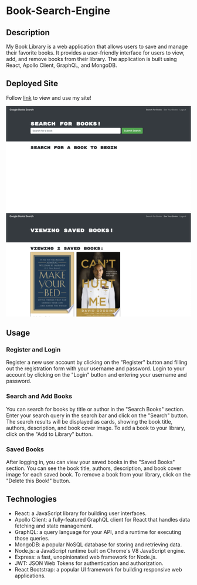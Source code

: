 # Book-Search-Engine

## Description
My Book Library is a web application that allows users to save and manage their favorite books. It provides a user-friendly interface for users to view, add, and remove books from their library. The application is built using React, Apollo Client, GraphQL, and MongoDB.

## Deployed Site

Follow [link](https://agile-spire-25451.herokuapp.com/) to view and use my site!

![App screenshot](./assets/images/Screenshot.png)
![App screenshot](./assets/images/Screenshot2.png)

## Usage

### Register and Login
Register a new user account by clicking on the "Register" button and filling out the registration form with your username and password.
Login to your account by clicking on the "Login" button and entering your username and password.

### Search and Add Books
You can search for books by title or author in the "Search Books" section.
Enter your search query in the search bar and click on the "Search" button.
The search results will be displayed as cards, showing the book title, authors, description, and book cover image.
To add a book to your library, click on the "Add to Library" button.

### Saved Books
After logging in, you can view your saved books in the "Saved Books" section.
You can see the book title, authors, description, and book cover image for each saved book.
To remove a book from your library, click on the "Delete this Book!" button.

## Technologies
- React: a JavaScript library for building user interfaces.
- Apollo Client: a fully-featured GraphQL client for React that handles data fetching and state management.
- GraphQL: a query language for your API, and a runtime for executing those queries.
- MongoDB: a popular NoSQL database for storing and retrieving data.
- Node.js: a JavaScript runtime built on Chrome's V8 JavaScript engine.
- Express: a fast, unopinionated web framework for Node.js.
- JWT: JSON Web Tokens for authentication and authorization.
- React Bootstrap: a popular UI framework for building responsive web applications.
